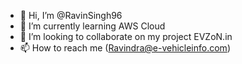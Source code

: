 - 👋 Hi, I’m @RavinSingh96
- 🌱 I’m currently learning AWS Cloud
- 💞️ I’m looking to collaborate on my project EVZoN.in
- 📫 How to reach me (Ravindra@e-vehicleinfo.com)

<!---
RavinSingh96/RavinSingh96 is a ✨ special ✨ repository because its `README.md` (this file) appears on your GitHub profile.
You can click the Preview link to take a look at your changes.
--->
